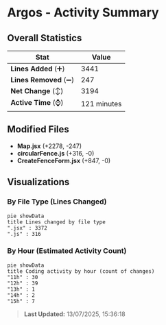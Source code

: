 # Argos - Activity Summary 

## Overall Statistics

| Stat                   | Value                                                             |
| ---------------------- | ----------------------------------------------------------------- |
| **Lines Added** (➕)   | 3441                                          |
| **Lines Removed** (➖) | 247                                        |
| **Net Change** (↕)    | 3194                |
| **Active Time** (⌚)   | 121 minutes |


## Modified Files
- **Map.jsx** (+2278, -247)
- **circularFence.js** (+316, -0)
- **CreateFenceForm.jsx** (+847, -0)

## Visualizations

### By File Type (Lines Changed)

```mermaid
pie showData
title Lines changed by file type
".jsx" : 3372
".js" : 316
```

### By Hour (Estimated Activity Count)

```mermaid
pie showData
title Coding activity by hour (count of changes)
"11h" : 30
"12h" : 39
"13h" : 1
"14h" : 2
"15h" : 7
```


> **Last Updated:** 13/07/2025, 15:36:18